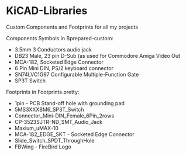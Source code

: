 # KiCAD-Libraries
Custom Components and Footprints for all my projects

Components Symbols in Bprepared-custom:
- 3.5mm 3 Conductors audio jack
- DB23 Male, 23 pin D-Sub (as used for Commodore Amiga Video Out
- MCA-182, Socketed Edge Connector
- 6 Pin Mini DIN, PS/2 keyboard connector
- SN74LVC1G97 Configurable Multiple-Function Gate
- SP3T Switch

Footprints in Footprints.pretty:
- 1pin - PCB Stand-off hole with grounding pad
- 5MS3XXXBM6_SP3T_Switch
- Connector_Mini-DIN_Female_6Pin_2rows
- CP-3523SJTR-ND_SMT_Audio_Jack
- Maxium_uMAX-10
- MCA-182_EDGE_SKT - Socketed Edge Connector
- Slide_Switch_SPDT_ThroughHole
- FBWing - FireBird Logo
